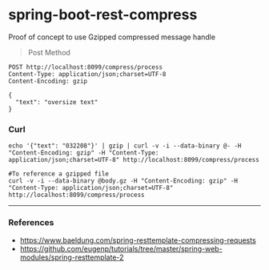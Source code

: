# spring-boot-rest-compress

Proof of concept to use Gzipped compressed message handle

> Post Method
>

```
POST http://localhost:8099/compress/process
Content-Type: application/json;charset=UTF-8
Content-Encoding: gzip

{
  "text": "oversize text"
}
```
### Curl

````shell
echo '{"text": "032208"}' | gzip | curl -v -i --data-binary @- -H "Content-Encoding: gzip" -H "Content-Type: application/json;charset=UTF-8" http://localhost:8099/compress/process
````
````shell
#To reference a gzipped file
curl -v -i --data-binary @body.gz -H "Content-Encoding: gzip" -H "Content-Type: application/json;charset=UTF-8" http://localhost:8099/compress/process
````


---
### References

- https://www.baeldung.com/spring-resttemplate-compressing-requests
- https://github.com/eugenp/tutorials/tree/master/spring-web-modules/spring-resttemplate-2
